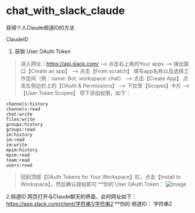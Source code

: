 # chat_with_slack_claude

获得个人Claude频道ID的方法


ClaudeID

1. 获取 User OAuth Token
> 进入网址：https://api.slack.com/ --> 点击右上角的Your apps --> 弹出窗口【Create an app】 --> 点击【From scratch】
> 填写app名称以及选择工作空间（例：name: Bot, workspace: chat） --> 点击【Create App】
> 点击左侧边栏上的【OAuth & Permissions】 --> 下拉至【Scopes】卡片 --> 【User Token Scopes】 项下添加权限，如下：
```
channels:history
channels:read
chat:write
files:write
groups:history
groups:read
im:history
im:read
im:write
mpim:history
mpim:read
team:read
users:read
```
> 回到顶部【OAuth Tokens for Your Workspace】栏，点击【Install to Workspace】，然后确认授权即可
**你的 User OAuth Token：
![image](https://user-images.githubusercontent.com/32289652/236884379-b06af9c5-913e-4386-8454-286d60c34c57.png)

2.频道ID
网页打开与Claude聊天的界面，此时网址如下：
https://app.slack.com/client/字符串1/字符串2
**你的 频道ID：
字符串2
